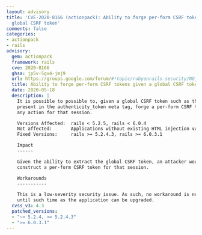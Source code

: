 ```yaml
---
layout: advisory
title: 'CVE-2020-8166 (actionpack): Ability to forge per-form CSRF tokens given a
  global CSRF token'
comments: false
categories:
- actionpack
- rails
advisory:
  gem: actionpack
  framework: rails
  cve: 2020-8166
  ghsa: jp5v-5gx4-jmj9
  url: https://groups.google.com/forum/#!topic/rubyonrails-security/NOjKiGeXUgw
  title: Ability to forge per-form CSRF tokens given a global CSRF token
  date: 2020-05-18
  description: |
    It is possible to possible to, given a global CSRF token such as the one
    present in the authenticity_token meta tag, forge a per-form CSRF token for
    any action for that session.

    Versions Affected:  rails < 5.2.5, rails < 6.0.4
    Not affected:       Applications without existing HTML injection vulnerabilities.
    Fixed Versions:     rails >= 5.2.4.3, rails >= 6.0.3.1

    Impact
    ------

    Given the ability to extract the global CSRF token, an attacker would be able to
    construct a per-form CSRF token for that session.

    Workarounds
    -----------

    This is a low-severity security issue. As such, no workaround is necessarily
    until such time as the application can be upgraded.
  cvss_v3: 4.3
  patched_versions:
  - "~> 5.2.4, >= 5.2.4.3"
  - ">= 6.0.3.1"
---
```

